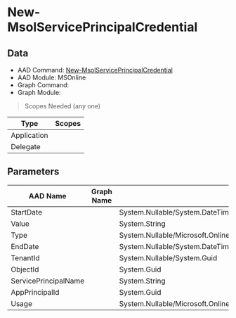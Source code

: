 # New-MsolServicePrincipalCredential

> 

## Data

+ AAD Command: [New-MsolServicePrincipalCredential](https://docs.microsoft.com/en-us/powershell/module/MSOnline/New-MsolServicePrincipalCredential)
+ AAD Module: MSOnline
+ Graph Command: [](https://docs.microsoft.com/en-us/powershell/module//)
+ Graph Module: 

> Scopes Needed (any one)

|Type|Scopes|
|---|---|
|Application||
|Delegate||

## Parameters

|AAD Name|Graph Name|AAD Type|Graph Type|Infos|
|---|---|---|---|---|
|StartDate||System.Nullable/System.DateTime|||
|Value||System.String|||
|Type||System.Nullable/Microsoft.Online.Administration.ServicePrincipalCredentialType|||
|EndDate||System.Nullable/System.DateTime|||
|TenantId||System.Nullable/System.Guid|||
|ObjectId||System.Guid|||
|ServicePrincipalName||System.String|||
|AppPrincipalId||System.Guid|||
|Usage||System.Nullable/Microsoft.Online.Administration.ServicePrincipalCredentialUsage|||

